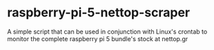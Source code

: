 # raspberry-pi-5-nettop-scraper
A simple script that can be used in conjunction with Linux's crontab to monitor the complete raspberry pi 5 bundle's stock at nettop.gr
